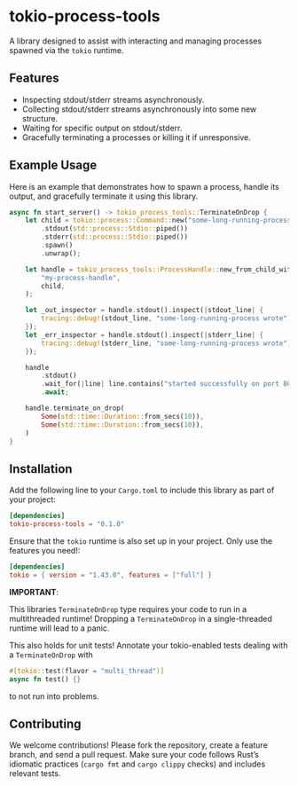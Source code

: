 # tokio-process-tools

A library designed to assist with interacting and managing processes spawned via the `tokio` runtime.

## Features

- Inspecting stdout/stderr streams asynchronously.
- Collecting stdout/stderr streams asynchronously into some new structure.
- Waiting for specific output on stdout/stderr.
- Gracefully terminating a processes or killing it if unresponsive.

## Example Usage

Here is an example that demonstrates how to spawn a process, handle its output, and gracefully terminate it using this
library.

```rust
async fn start_server() -> tokio_process_tools::TerminateOnDrop {
    let child = tokio::process::Command::new("some-long-running-process")
        .stdout(std::process::Stdio::piped())
        .stderr(std::process::Stdio::piped())
        .spawn()
        .unwrap();

    let handle = tokio_process_tools::ProcessHandle::new_from_child_with_piped_io(
        "my-process-handle",
        child,
    );

    let _out_inspector = handle.stdout().inspect(|stdout_line| {
        tracing::debug!(stdout_line, "some-long-running-process wrote");
    });
    let _err_inspector = handle.stdout().inspect(|stderr_line| {
        tracing::debug!(stderr_line, "some-long-running-process wrote");
    });

    handle
        .stdout()
        .wait_for(|line| line.contains("started successfully on port 8080"))
        .await;

    handle.terminate_on_drop(
        Some(std::time::Duration::from_secs(10)),
        Some(std::time::Duration::from_secs(10)),
    )
}
```

## Installation

Add the following line to your `Cargo.toml` to include this library as part of your project:

```toml
[dependencies]
tokio-process-tools = "0.1.0"
```

Ensure that the `tokio` runtime is also set up in your project. Only use the features you need!:

```toml
[dependencies]
tokio = { version = "1.43.0", features = ["full"] }
```

**IMPORTANT**:

This libraries `TerminateOnDrop` type requires your code to run in a multithreaded runtime! Dropping a
`TerminateOnDrop` in a single-threaded runtime will lead to a panic.

This also holds for unit tests! Annotate your tokio-enabled tests dealing with a `TerminateOnDrop` with

```rust
#[tokio::test(flavor = "multi_thread")]
async fn test() {}
```

to not run into problems.

## Contributing

We welcome contributions! Please fork the repository, create a feature branch, and send a pull request. Make sure your
code follows Rust’s idiomatic practices (`cargo fmt` and `cargo clippy` checks) and includes relevant tests.

